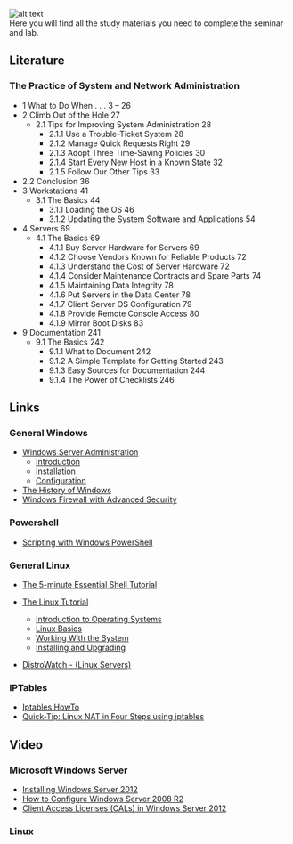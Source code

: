![alt text](http://bearpm.com/wp-content/uploads/2013/07/work-in-progress.png "Work in progress") <br />
Here you will find all the study materials you need to complete the seminar and lab.

## Literature
### The Practice of System and Network Administration
* 1 What to Do When . . . 3 – 26
* 2 Climb Out of the Hole 27
    * 2.1 Tips for Improving System Administration 28
        * 2.1.1 Use a Trouble-Ticket System 28
        * 2.1.2 Manage Quick Requests Right 29
        * 2.1.3 Adopt Three Time-Saving Policies 30
        * 2.1.4 Start Every New Host in a Known State 32
        * 2.1.5 Follow Our Other Tips 33
* 2.2 Conclusion 36
* 3 Workstations 41
    * 3.1 The Basics 44
        * 3.1.1 Loading the OS 46
        * 3.1.2 Updating the System Software and Applications 54
* 4 Servers 69
    * 4.1 The Basics 69
        * 4.1.1 Buy Server Hardware for Servers 69
        * 4.1.2 Choose Vendors Known for Reliable Products 72
        * 4.1.3 Understand the Cost of Server Hardware 72
        * 4.1.4 Consider Maintenance Contracts and Spare Parts 74
        * 4.1.5 Maintaining Data Integrity 78
        * 4.1.6 Put Servers in the Data Center 78
        * 4.1.7 Client Server OS Configuration 79
        * 4.1.8 Provide Remote Console Access 80
        * 4.1.9 Mirror Boot Disks 83
* 9 Documentation 241
    * 9.1 The Basics 242
        * 9.1.1 What to Document 242
        * 9.1.2 A Simple Template for Getting Started 243
        * 9.1.3 Easy Sources for Documentation 244
        * 9.1.4 The Power of Checklists 246

## Links   
### General Windows
* [Windows Server Administration](http://en.wikiversity.org/wiki/Windows_Server_Administration)
    - [Introduction](http://en.wikiversity.org/wiki/Windows_Server_Administration/Introduction)
    - [Installation](http://en.wikiversity.org/wiki/Windows_Server_Administration/Installation)
    - [Configuration](http://en.wikiversity.org/wiki/Windows_Server_Administration/Configuration)
* [The History of Windows](http://windows.microsoft.com/en-us/windows/history#T1=era0)
* [Windows Firewall with Advanced Security](http://technet.microsoft.com/en-us/library/ff602926(v=ws.10).aspx)

### Powershell
* [Scripting with Windows PowerShell](http://technet.microsoft.com/en-us/library/bb978526.aspx)

### General Linux
* [The 5-minute Essential Shell Tutorial](http://community.linuxmint.com/tutorial/view/100)

* [The Linux Tutorial](http://www.linux-tutorial.info/)
    - [Introduction to Operating Systems](http://www.linux-tutorial.info/modules.php?name=MContent&pageid=1)
    - [Linux Basics](http://www.linux-tutorial.info/modules.php?name=MContent&pageid=7)
    - [Working With the System](http://www.linux-tutorial.info/modules.php?name=MContent&pageid=49)
    - [Installing and Upgrading](http://www.linux-tutorial.info/modules.php?name=MContent&pageid=200)

* [DistroWatch - (Linux Servers)](http://distrowatch.com/search.php?category=Server)

### IPTables

* [Iptables HowTo](https://help.ubuntu.com/community/IptablesHowTo)
* [Quick-Tip: Linux NAT in Four Steps using iptables](http://www.revsys.com/writings/quicktips/nat.html)

## Video
### Microsoft Windows Server
* [Installing Windows Server 2012](http://www.youtube.com/watch?v=3DLTo-j9qck)
* [How to Configure Windows Server 2008 R2](http://www.youtube.com/watch?v=qjW4NSadIM8)
* [Client Access Licenses (CALs) in Windows Server 2012](https://www.youtube.com/watch?v=UyfHOrhM_7U)

### Linux
